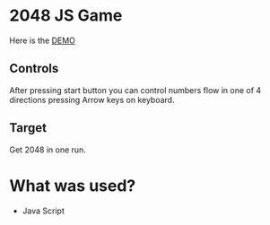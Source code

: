 # 2048 JS Game
Here is the [DEMO]()

## Controls
After pressing start button you can control numbers flow in one of 4 directions pressing Arrow keys on keyboard.

## Target
Get 2048 in one run.

# What was used?
- Java Script
